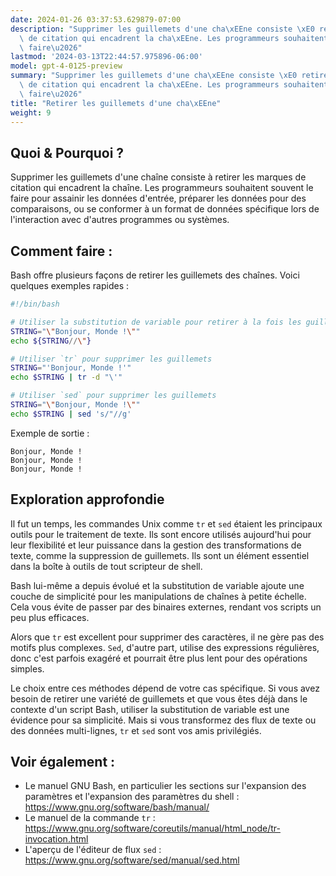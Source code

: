 ```yaml
---
date: 2024-01-26 03:37:53.629879-07:00
description: "Supprimer les guillemets d'une cha\xEEne consiste \xE0 retirer les marques\
  \ de citation qui encadrent la cha\xEEne. Les programmeurs souhaitent souvent le\
  \ faire\u2026"
lastmod: '2024-03-13T22:44:57.975896-06:00'
model: gpt-4-0125-preview
summary: "Supprimer les guillemets d'une cha\xEEne consiste \xE0 retirer les marques\
  \ de citation qui encadrent la cha\xEEne. Les programmeurs souhaitent souvent le\
  \ faire\u2026"
title: "Retirer les guillemets d'une cha\xEEne"
weight: 9
---
```


## Quoi & Pourquoi ?
Supprimer les guillemets d'une chaîne consiste à retirer les marques de citation qui encadrent la chaîne. Les programmeurs souhaitent souvent le faire pour assainir les données d'entrée, préparer les données pour des comparaisons, ou se conformer à un format de données spécifique lors de l'interaction avec d'autres programmes ou systèmes.

## Comment faire :
Bash offre plusieurs façons de retirer les guillemets des chaînes. Voici quelques exemples rapides :

```Bash
#!/bin/bash

# Utiliser la substitution de variable pour retirer à la fois les guillemets simples et doubles
STRING="\"Bonjour, Monde !\""
echo ${STRING//\"}

# Utiliser `tr` pour supprimer les guillemets
STRING="'Bonjour, Monde !'"
echo $STRING | tr -d "\'"

# Utiliser `sed` pour supprimer les guillemets
STRING="\"Bonjour, Monde !\""
echo $STRING | sed 's/"//g'
```

Exemple de sortie :

```
Bonjour, Monde !
Bonjour, Monde !
Bonjour, Monde !
```

## Exploration approfondie
Il fut un temps, les commandes Unix comme `tr` et `sed` étaient les principaux outils pour le traitement de texte. Ils sont encore utilisés aujourd'hui pour leur flexibilité et leur puissance dans la gestion des transformations de texte, comme la suppression de guillemets. Ils sont un élément essentiel dans la boîte à outils de tout scripteur de shell.

Bash lui-même a depuis évolué et la substitution de variable ajoute une couche de simplicité pour les manipulations de chaînes à petite échelle. Cela vous évite de passer par des binaires externes, rendant vos scripts un peu plus efficaces.

Alors que `tr` est excellent pour supprimer des caractères, il ne gère pas des motifs plus complexes. `Sed`, d'autre part, utilise des expressions régulières, donc c'est parfois exagéré et pourrait être plus lent pour des opérations simples.

Le choix entre ces méthodes dépend de votre cas spécifique. Si vous avez besoin de retirer une variété de guillemets et que vous êtes déjà dans le contexte d'un script Bash, utiliser la substitution de variable est une évidence pour sa simplicité. Mais si vous transformez des flux de texte ou des données multi-lignes, `tr` et `sed` sont vos amis privilégiés.

## Voir également :
- Le manuel GNU Bash, en particulier les sections sur l'expansion des paramètres et l'expansion des paramètres du shell : https://www.gnu.org/software/bash/manual/
- Le manuel de la commande `tr` : https://www.gnu.org/software/coreutils/manual/html_node/tr-invocation.html
- L'aperçu de l'éditeur de flux `sed` : https://www.gnu.org/software/sed/manual/sed.html

